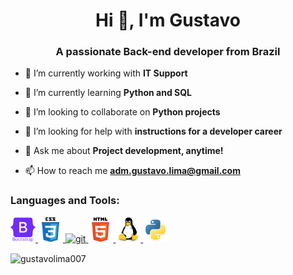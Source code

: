 <h1 align="center">Hi 👋, I'm Gustavo</h1>
<h3 align="center">A passionate Back-end developer from Brazil</h3>

- 🔭 I’m currently working with **IT Support**

- 🌱 I’m currently learning **Python and SQL**

- 👯 I’m looking to collaborate on **Python projects**

- 🤝 I’m looking for help with **instructions for a developer career**

- 💬 Ask me about **Project development, anytime!**

- 📫 How to reach me **adm.gustavo.lima@gmail.com**

<!--
<h3 align="left">Connect with me:</h3>
<p align="left">
<a href="https://linkedin.com/in/https://www.linkedin.com/in/gustavo-lima-007" target="blank"><img align="center" src="https://cdn.jsdelivr.net/npm/simple-icons@3.0.1/icons/linkedin.svg" alt="https://www.linkedin.com/in/gustavo-lima-007" height="30" width="40" /></a>
</p>
-->
<h3 align="left">Languages and Tools:</h3>
<p align="left"> <a href="https://getbootstrap.com" target="_blank"> <img src="https://raw.githubusercontent.com/devicons/devicon/master/icons/bootstrap/bootstrap-plain-wordmark.svg" alt="bootstrap" width="40" height="40"/> </a> <a href="https://www.w3schools.com/css/" target="_blank"> <img src="https://raw.githubusercontent.com/devicons/devicon/master/icons/css3/css3-original-wordmark.svg" alt="css3" width="40" height="40"/> </a> <a href="https://git-scm.com/" target="_blank"> <img src="https://www.vectorlogo.zone/logos/git-scm/git-scm-icon.svg" alt="git" width="40" height="40"/> </a> <a href="https://www.w3.org/html/" target="_blank"> <img src="https://raw.githubusercontent.com/devicons/devicon/master/icons/html5/html5-original-wordmark.svg" alt="html5" width="40" height="40"/> </a> <a href="https://www.linux.org/" target="_blank"> <img src="https://raw.githubusercontent.com/devicons/devicon/master/icons/linux/linux-original.svg" alt="linux" width="40" height="40"/> </a> <a href="https://www.python.org" target="_blank"> <img src="https://raw.githubusercontent.com/devicons/devicon/master/icons/python/python-original.svg" alt="python" width="40" height="40"/> </a> </p>

<p><img align="center" src="https://github-readme-stats.vercel.app/api/top-langs?username=gustavolima007&show_icons=true&locale=en&layout=compact" alt="gustavolima007" /></p>
